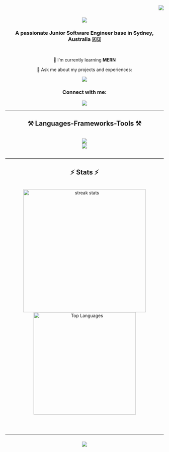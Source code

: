 <img align="right" src="https://visitor-badge.laobi.icu/badge?page_id=Alirezanava72.Alirezanava72" />

<h1 align="center">
    <img src="https://readme-typing-svg.herokuapp.com/?font=Righteous&size=35&center=true&vCenter=true&width=500&height=70&duration=4000&lines=Hello!+👋;+I'm+Alireza!;" />
</h1>

<h3 align="center">A passionate Junior Software Engineer base in Sydney, Australia 🇦🇺  </h3>

<br/>

<div align="center">
 
 
 
 🌱 I’m currently learning **MERN**

 💬 Ask me about my projects and experiences: 

 
 
 </div>
 
<div align="center"> 
  <a href="mailto:alirezanava72@gmail.com">
    <img src="https://img.shields.io/badge/Gmail-333399?style=for-the-badge&logo=gmail&logoColor=red" />
  </a>
  <br/>
  <h3>Connect with me:</h3>
  <a href="https://www.linkedin.com/in/alireza-navabakhsh-27b82081/" target="_blank">
    <img src="https://img.shields.io/badge/LinkedIn-0077B5?style=for-the-badge&logo=linkedin&logoColor=white" target="_blank" />
  </a>

</div>

 <hr/>
 
<h2 align="center">⚒️ Languages-Frameworks-Tools ⚒️</h2>
<br/>
<div align="center">
    <img src="https://skillicons.dev/icons?i=nodejs,github,python,django,javascript,express,mongodb,postgres" /><br>
    <img src="https://skillicons.dev/icons?i=react,bootstrap,html,css,vscode,figma,git,heroku,jest" />
</div>

<br/>
<hr/>

<h2 align="center">⚡ Stats ⚡</h2>
<br>
<div align=center>
  <img width=390 src="https://streak-stats.demolab.com/?user=alirezanava72&count_private=true&theme=react&border_radius=10" alt="streak stats"/>
   
  <br/>



  <a href="https://github.com/Alirezanava72">
    <img width="325" src="https://github-readme-stats.vercel.app/api/top-langs/?username=Alirezanava72&count_private=true&theme=react&layout=compact" alt="Top Languages" />
  </a>

</div>

<br/><br/>
<hr/>

<h3 align="center">
    <img src="https://readme-typing-svg.herokuapp.com/?font=Righteous&size=25&center=true&vCenter=true&width=500&height=70&duration=4000&lines=Thank+you+for+stopping+by!+✌️;+Let's+get+connected+in+Linkedin!;I'm+always+down+to+collab+:)">
</h3>

<br/>

